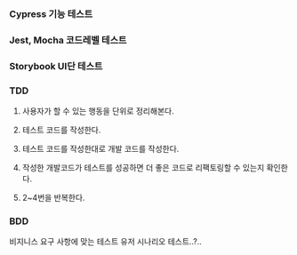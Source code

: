 ### Cypress 기능 테스트

### Jest, Mocha 코드레벨 테스트

### Storybook UI단 테스트


### TDD

1. 사용자가 할 수 있는 행동을 단위로 정리해본다.

2. 테스트 코드를 작성한다.

3. 테스트 코드를 작성한대로 개발 코드를 작성한다.

4. 작성한 개발코드가 테스트를 성공하면 더 좋은 코드로 리팩토링할 수 있는지 확인한다.

5. 2~4번을 반복한다.

### BDD

비지니스 요구 사항에 맞는 테스트 
유저 시나리오 테스트..?..
